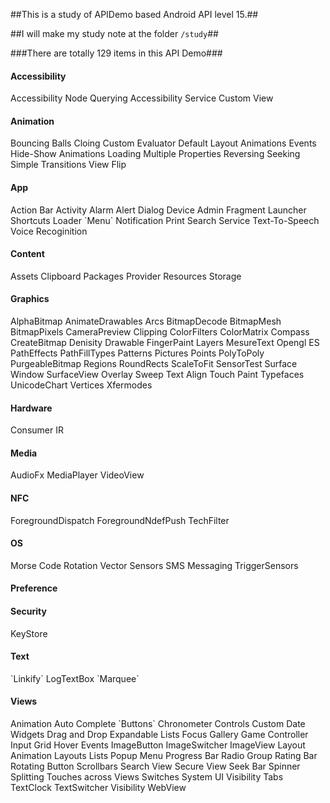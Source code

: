 ##This is a study of APIDemo based Android API level 15.##

##I will make my study note at the folder `/study`##

###There are totally 129 items in this API Demo###

<h4>Accessibility</h4>
     Accessibility Node Querying
     Accessibility Service
     Custom View
<h4>Animation</h4>
     Bouncing Balls
     Cloing
     Custom Evaluator
     Default Layout Animations
     Events
     Hide-Show Animations
     Loading     
     Multiple Properties
     Reversing
     Seeking
     Simple Transitions
     View Flip
<h4>App</h4>
     Action Bar
     Activity
     Alarm
     Alert Dialog
     Device Admin
     Fragment
     Launcher Shortcuts
     Loader
     `Menu`
     Notification
     Print
     Search
     Service
     Text-To-Speech
     Voice Recoginition
<h4>Content</h4>
     Assets
     Clipboard
     Packages
     Provider
     Resources
     Storage
<h4>Graphics</h4>
     AlphaBitmap
     AnimateDrawables
     Arcs
     BitmapDecode
     BitmapMesh
     BitmapPixels
     CameraPreview
     Clipping
     ColorFilters
     ColorMatrix
     Compass
     CreateBitmap
     Denisity
     Drawable
     FingerPaint
     Layers
     MesureText
     Opengl ES
     PathEffects
     PathFillTypes
     Patterns
     Pictures
     Points
     PolyToPoly
     PurgeableBitmap
     Regions
     RoundRects
     ScaleToFit
     SensorTest
     Surface Window
     SurfaceView Overlay
     Sweep
     Text Align
     Touch Paint
     Typefaces
     UnicodeChart
     Vertices
     Xfermodes
<h4>Hardware</h4>
     Consumer IR
<h4>Media</h4>
     AudioFx
     MediaPlayer
     VideoView
<h4>NFC</h4>
     ForegroundDispatch
     ForegroundNdefPush
     TechFilter
<h4>OS</h4>
     Morse Code
     Rotation Vector
     Sensors
     SMS Messaging
     TriggerSensors
<h4>Preference</h4>
<h4>Security</h4>
     KeyStore
<h4>Text</h4>
     `Linkify`
     LogTextBox
     `Marquee`
<h4>Views</h4>
     Animation
     Auto Complete
     `Buttons`
     Chronometer
     Controls
     Custom
     Date Widgets
     Drag and Drop
     Expandable Lists
     Focus
     Gallery
     Game Controller Input
     Grid
     Hover Events
     ImageButton
     ImageSwitcher
     ImageView
     Layout Animation
     Layouts
     Lists
     Popup Menu
     Progress Bar
     Radio Group
     Rating Bar
     Rotating Button
     Scrollbars
     Search View
     Secure View
     Seek Bar
     Spinner
     Splitting Touches across Views
     Switches
     System UI Visibility
     Tabs
     TextClock     
     TextSwitcher
     Visibility
     WebView
